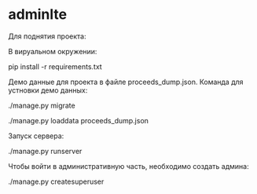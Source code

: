 # adminlte

Для поднятия проекта:

В вируальном окружении:

pip install -r requirements.txt

Демо данные для проекта в файле proceeds_dump.json.
Команда для устновки демо данных:

./manage.py migrate

./manage.py loaddata proceeds_dump.json

Запуск сервера:

./manage.py runserver

Чтобы войти в административную часть, необходимо создать админа:

./manage.py createsuperuser

